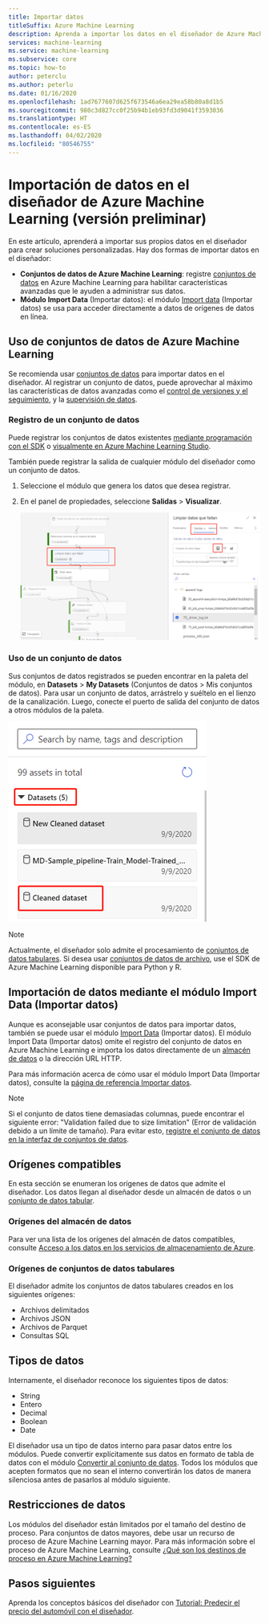 ```yaml
---
title: Importar datos
titleSuffix: Azure Machine Learning
description: Aprenda a importar los datos en el diseñador de Azure Machine Learning desde varios orígenes de datos.
services: machine-learning
ms.service: machine-learning
ms.subservice: core
ms.topic: how-to
author: peterclu
ms.author: peterlu
ms.date: 01/16/2020
ms.openlocfilehash: 1ad7677607d625f673546a6ea29ea58b80a8d1b5
ms.sourcegitcommit: 980c3d827cc0f25b94b1eb93fd3d9041f3593036
ms.translationtype: HT
ms.contentlocale: es-ES
ms.lasthandoff: 04/02/2020
ms.locfileid: "80546755"
---
```

# <a name="import-your-data-into-azure-machine-learning-designer-preview"></a>Importación de datos en el diseñador de Azure Machine Learning (versión preliminar)

En este artículo, aprenderá a importar sus propios datos en el diseñador para crear soluciones personalizadas. Hay dos formas de importar datos en el diseñador: 

* **Conjuntos de datos de Azure Machine Learning**: registre [conjuntos de datos](concept-data.md#datasets) en Azure Machine Learning para habilitar características avanzadas que le ayuden a administrar sus datos.
* **Módulo Import Data** (Importar datos): el módulo [Import data](algorithm-module-reference/import-data.md) (Importar datos) se usa para acceder directamente a datos de orígenes de datos en línea.

## <a name="use-azure-machine-learning-datasets"></a>Uso de conjuntos de datos de Azure Machine Learning

Se recomienda usar [conjuntos de datos](concept-data.md#datasets) para importar datos en el diseñador. Al registrar un conjunto de datos, puede aprovechar al máximo las características de datos avanzadas como el [control de versiones y el seguimiento](how-to-version-track-datasets.md), y la [supervisión de datos](how-to-monitor-datasets.md).

### <a name="register-a-dataset"></a>Registro de un conjunto de datos

Puede registrar los conjuntos de datos existentes [mediante programación con el SDK](how-to-create-register-datasets.md#use-the-sdk) o [visualmente en Azure Machine Learning Studio](how-to-create-register-datasets.md#use-the-ui).

También puede registrar la salida de cualquier módulo del diseñador como un conjunto de datos.

1. Seleccione el módulo que genera los datos que desea registrar.

1. En el panel de propiedades, seleccione **Salidas** > **Visualizar**.

    ![Captura de pantalla que muestra cómo ir a la opción Register Dataset (Registrar conjunto de datos)](media/how-to-designer-import-data/register-dataset-designer.png)

### <a name="use-a-dataset"></a>Uso de un conjunto de datos

Sus conjuntos de datos registrados se pueden encontrar en la paleta del módulo, en **Datasets** > **My Datasets** (Conjuntos de datos > Mis conjuntos de datos). Para usar un conjunto de datos, arrástrelo y suéltelo en el lienzo de la canalización. Luego, conecte el puerto de salida del conjunto de datos a otros módulos de la paleta.

![Captura de pantalla que muestra la ubicación de los conjuntos de datos guardados en la paleta del diseñador](media/how-to-designer-import-data/use-datasets-designer.png)


> [!NOTE]
> Actualmente, el diseñador solo admite el procesamiento de [conjuntos de datos tabulares](how-to-create-register-datasets.md#dataset-types). Si desea usar [conjuntos de datos de archivo](how-to-create-register-datasets.md#dataset-types), use el SDK de Azure Machine Learning disponible para Python y R.

## <a name="import-data-using-the-import-data-module"></a>Importación de datos mediante el módulo Import Data (Importar datos)

Aunque es aconsejable usar conjuntos de datos para importar datos, también se puede usar el módulo [Import Data](algorithm-module-reference/import-data.md) (Importar datos). El módulo Import Data (Importar datos) omite el registro del conjunto de datos en Azure Machine Learning e importa los datos directamente de un [almacén de datos](concept-data.md#datastores) o la dirección URL HTTP.

Para más información acerca de cómo usar el módulo Import Data (Importar datos), consulte la [página de referencia Importar datos](algorithm-module-reference/import-data.md).

> [!NOTE]
> Si el conjunto de datos tiene demasiadas columnas, puede encontrar el siguiente error: "Validation failed due to size limitation" (Error de validación debido a un límite de tamaño). Para evitar esto, [registre el conjunto de datos en la interfaz de conjuntos de datos](how-to-create-register-datasets.md#use-the-ui).

## <a name="supported-sources"></a>Orígenes compatibles

En esta sección se enumeran los orígenes de datos que admite el diseñador. Los datos llegan al diseñador desde un almacén de datos o un [conjunto de datos tabular](how-to-create-register-datasets.md#dataset-types).

### <a name="datastore-sources"></a>Orígenes del almacén de datos
Para ver una lista de los orígenes del almacén de datos compatibles, consulte [Acceso a los datos en los servicios de almacenamiento de Azure](how-to-access-data.md#supported-data-storage-service-types).

### <a name="tabular-dataset-sources"></a>Orígenes de conjuntos de datos tabulares

El diseñador admite los conjuntos de datos tabulares creados en los siguientes orígenes:
 * Archivos delimitados
 * Archivos JSON
 * Archivos de Parquet
 * Consultas SQL

## <a name="data-types"></a>Tipos de datos

Internamente, el diseñador reconoce los siguientes tipos de datos:

* String
* Entero
* Decimal
* Boolean
* Date

El diseñador usa un tipo de datos interno para pasar datos entre los módulos. Puede convertir explícitamente sus datos en formato de tabla de datos con el módulo [Convertir al conjunto de datos](algorithm-module-reference/convert-to-dataset.md). Todos los módulos que acepten formatos que no sean el interno convertirán los datos de manera silenciosa antes de pasarlos al módulo siguiente.

## <a name="data-constraints"></a>Restricciones de datos

Los módulos del diseñador están limitados por el tamaño del destino de proceso. Para conjuntos de datos mayores, debe usar un recurso de proceso de Azure Machine Learning mayor. Para más información sobre el proceso de Azure Machine Learning, consulte [¿Qué son los destinos de proceso en Azure Machine Learning?](concept-compute-target.md#azure-machine-learning-compute-managed)

## <a name="next-steps"></a>Pasos siguientes

Aprenda los conceptos básicos del diseñador con [Tutorial: Predecir el precio del automóvil con el diseñador](tutorial-designer-automobile-price-train-score.md).
